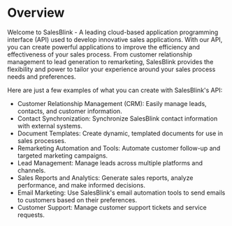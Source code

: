 # Overview

Welcome to SalesBlink - A leading cloud-based application programming interface
(API) used to develop innovative sales applications. With our API, you can
create powerful applications to improve the efficiency and effectiveness of
your sales process. From customer relationship management to lead generation to
remarketing, SalesBlink provides the flexibility and power to tailor your
experience around your sales process needs and preferences.

Here are just a few examples of what you can create with SalesBlink's API:

- Customer Relationship Management (CRM): Easily manage leads, contacts, and
  customer information.
- Contact Synchronization: Synchronize SalesBlink contact information with
  external systems.
- Document Templates: Create dynamic, templated documents for use in sales
  processes.
- Remarketing Automation and Tools: Automate customer follow-up and targeted
  marketing campaigns.
- Lead Management: Manage leads across multiple platforms and channels.
- Sales Reports and Analytics: Generate sales reports, analyze performance, and
  make informed decisions.
- Email Marketing: Use SalesBlink's email automation tools to send emails to
  customers based on their preferences.
- Customer Support: Manage customer support tickets and service requests.
